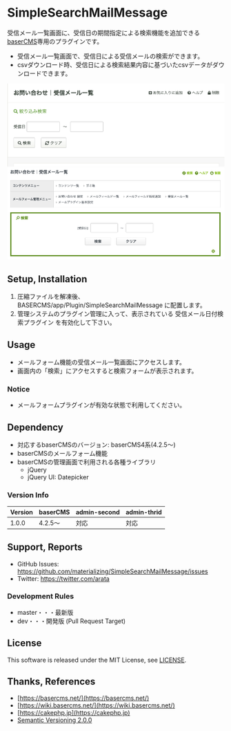 # SimpleSearchMailMessage

受信メール一覧画面に、受信日の期間指定による検索機能を追加できる[baserCMS](https://basercms.net/)専用のプラグインです。

- 受信メール一覧画面で、受信日による受信メールの検索ができます。
- csvダウンロード時、受信日による検索結果内容に基づいたcsvデータがダウンロードできます。

<p align="center">
	<img src="./webroot/img/sc_simple_search_mail_message_admin-third.png" alt="受信メール日付検索プラグイン for admin-third">
	<img src="./webroot/img/sc_simple_search_mail_message_admin-second.png" alt="受信メール日付検索プラグイン for admin-second">
</p>


## Setup, Installation

1. 圧縮ファイルを解凍後、BASERCMS/app/Plugin/SimpleSearchMailMessage に配置します。
2. 管理システムのプラグイン管理に入って、表示されている 受信メール日付検索プラグイン を有効化して下さい。


## Usage

- メールフォーム機能の受信メール一覧画面にアクセスします。
- 画面内の「検索」にアクセスすると検索フォームが表示されます。

### Notice

- メールフォームプラグインが有効な状態で利用してください。


## Dependency

- 対応するbaserCMSのバージョン: baserCMS4系(4.2.5〜)
- baserCMSのメールフォーム機能
- baserCMSの管理画面で利用される各種ライブラリ
    - jQuery
    - jQuery UI: Datepicker

### Version Info

| Version | baserCMS | admin-second | admin-thrid |
|:--|:--|:--|:--|
| 1.0.0 | 4.2.5〜 | 対応 | 対応 |


## Support, Reports

- GitHub Issues: https://github.com/materializing/SimpleSearchMailMessage/issues
- Twitter: https://twitter.com/arata

### Development Rules

- master・・・最新版
- dev・・・開発版 (Pull Request Target)


## License
This software is released under the MIT License, see [LICENSE](https://choosealicense.com/licenses/mit/).


## Thanks, References

- [https://basercms.net/](https://basercms.net/)
- [https://wiki.basercms.net/](https://wiki.basercms.net/)
- [https://cakephp.jp](https://cakephp.jp)
- [Semantic Versioning 2.0.0](https://semver.org/lang/ja/)
